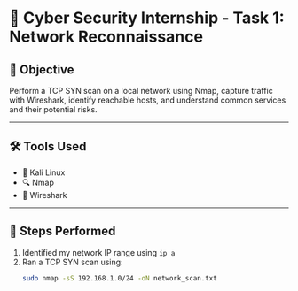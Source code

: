 # 🔐 Cyber Security Internship - Task 1: Network Reconnaissance

## 🎯 Objective

Perform a TCP SYN scan on a local network using Nmap, capture traffic with Wireshark, identify reachable hosts, and understand common services and their potential risks.

---

## 🛠 Tools Used

- 🐧 Kali Linux
- 🔍 Nmap
- 📡 Wireshark

---

## 🧪 Steps Performed

1. Identified my network IP range using `ip a`
2. Ran a TCP SYN scan using:
   ```bash
   sudo nmap -sS 192.168.1.0/24 -oN network_scan.txt
